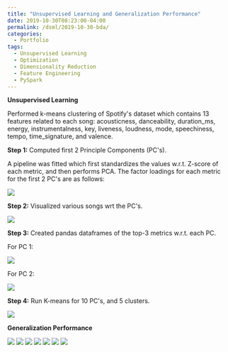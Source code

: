 ```yaml
---
title: "Unsupervised Learning and Generalization Performance"
date: 2019-10-30T08:23:00-04:00
permalink: /dsml/2019-10-30-bda/
categories:
  - Portfolio
tags:
  - Unsupervised Learning
  - Optimization
  - Dimensionality Reduction
  - Feature Engineering
  - PySpark
---
```

**Unsupervised Learning**

Performed k-means clustering of Spotify's dataset which contains 13 features related to each song: acousticness, danceability, duration_ms, energy, instrumentalness, key, liveness, loudness, mode, speechiness, tempo, time_signature, and valence.

**Step 1:** Computed first 2 Principle Components (PC's).

A pipeline was fitted which first standardizes the values w.r.t. Z-score of each metric, and then performs PCA. The factor loadings for each metric for the first 2 PC's are as follows:

<img src="/assets/images/big-data-analytics/wk4-2-1.png?raw=true"/>

**Step 2:** Visualized various songs wrt the PC's.

<img src="/assets/images/big-data-analytics/wk4-2-4.png?raw=true"/>

**Step 3:** Created pandas dataframes of the top-3 metrics w.r.t. each PC.

For PC 1:

<img src="/assets/images/big-data-analytics/wk4-2-2.png?raw=true"/>

For PC 2:

<img src="/assets/images/big-data-analytics/wk4-2-3.png?raw=true"/>

**Step 4:** Run K-means for 10 PC's, and 5 clusters.

<img src="/assets/images/big-data-analytics/wk4-2-5.png?raw=true"/>

**Generalization Performance**

<img src="/assets/images/big-data-analytics/wk4-1.png?raw=true"/>

<img src="/assets/images/big-data-analytics/wk4-2.png?raw=true"/>

<img src="/assets/images/big-data-analytics/wk4-3.png?raw=true"/>

<img src="/assets/images/big-data-analytics/wk4-4.png?raw=true"/>

<img src="/assets/images/big-data-analytics/wk4-5.png?raw=true"/>

<img src="/assets/images/big-data-analytics/wk4-6.png?raw=true"/>

<img src="/assets/images/big-data-analytics/wk4-7.png?raw=true"/>
